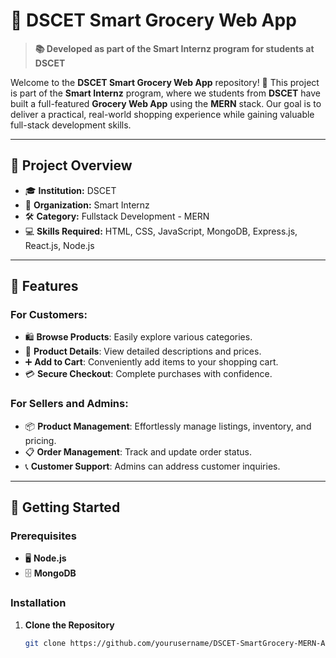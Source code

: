 # 🛒 DSCET Smart Grocery Web App

> **📚 Developed as part of the Smart Internz program for students at DSCET**

Welcome to the **DSCET Smart Grocery Web App** repository! 🎉 This project is part of the **Smart Internz** program, where we students from **DSCET** have built a full-featured **Grocery Web App** using the **MERN** stack. Our goal is to deliver a practical, real-world shopping experience while gaining valuable full-stack development skills.

---

## 🌟 Project Overview

- 🎓 **Institution:** DSCET
- 🏢 **Organization:** Smart Internz
- 🛠️ **Category:** Fullstack Development - MERN
- 💻 **Skills Required:** HTML, CSS, JavaScript, MongoDB, Express.js, React.js, Node.js

---

## 🎯 Features

### For Customers:
- 🛍️ **Browse Products**: Easily explore various categories.
- 📝 **Product Details**: View detailed descriptions and prices.
- ➕ **Add to Cart**: Conveniently add items to your shopping cart.
- 💳 **Secure Checkout**: Complete purchases with confidence.

### For Sellers and Admins:
- 📦 **Product Management**: Effortlessly manage listings, inventory, and pricing.
- 📋 **Order Management**: Track and update order status.
- 📞 **Customer Support**: Admins can address customer inquiries.

---

## 🚀 Getting Started

### Prerequisites
- 🖥️ **Node.js**
- 🗄️ **MongoDB**

### Installation

1. **Clone the Repository**
   ```bash
   git clone https://github.com/yourusername/DSCET-SmartGrocery-MERN-App.git
